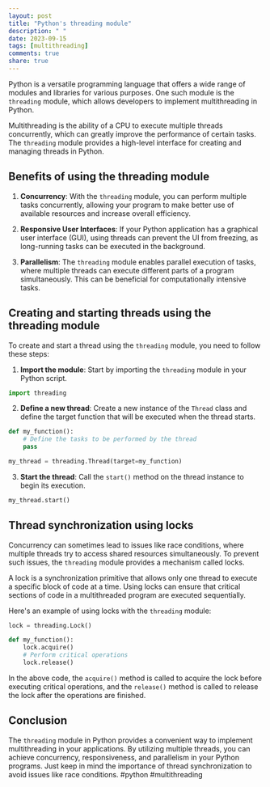 ```yaml
---
layout: post
title: "Python's threading module"
description: " "
date: 2023-09-15
tags: [multithreading]
comments: true
share: true
---
```


Python is a versatile programming language that offers a wide range of modules and libraries for various purposes. One such module is the `threading` module, which allows developers to implement multithreading in Python.

Multithreading is the ability of a CPU to execute multiple threads concurrently, which can greatly improve the performance of certain tasks. The `threading` module provides a high-level interface for creating and managing threads in Python.

## Benefits of using the threading module

1. **Concurrency**: With the `threading` module, you can perform multiple tasks concurrently, allowing your program to make better use of available resources and increase overall efficiency.

2. **Responsive User Interfaces**: If your Python application has a graphical user interface (GUI), using threads can prevent the UI from freezing, as long-running tasks can be executed in the background.

3. **Parallelism**: The `threading` module enables parallel execution of tasks, where multiple threads can execute different parts of a program simultaneously. This can be beneficial for computationally intensive tasks.

## Creating and starting threads using the threading module

To create and start a thread using the `threading` module, you need to follow these steps:

1. **Import the module**: Start by importing the `threading` module in your Python script.

```python
import threading
```

2. **Define a new thread**: Create a new instance of the `Thread` class and define the target function that will be executed when the thread starts.

```python
def my_function():
    # Define the tasks to be performed by the thread
    pass

my_thread = threading.Thread(target=my_function)
```

3. **Start the thread**: Call the `start()` method on the thread instance to begin its execution.

```python
my_thread.start()
```

## Thread synchronization using locks

Concurrency can sometimes lead to issues like race conditions, where multiple threads try to access shared resources simultaneously. To prevent such issues, the `threading` module provides a mechanism called locks.

A lock is a synchronization primitive that allows only one thread to execute a specific block of code at a time. Using locks can ensure that critical sections of code in a multithreaded program are executed sequentially.

Here's an example of using locks with the `threading` module:

```python
lock = threading.Lock()

def my_function():
    lock.acquire()
    # Perform critical operations
    lock.release()
```

In the above code, the `acquire()` method is called to acquire the lock before executing critical operations, and the `release()` method is called to release the lock after the operations are finished.

## Conclusion

The `threading` module in Python provides a convenient way to implement multithreading in your applications. By utilizing multiple threads, you can achieve concurrency, responsiveness, and parallelism in your Python programs. Just keep in mind the importance of thread synchronization to avoid issues like race conditions. #python #multithreading